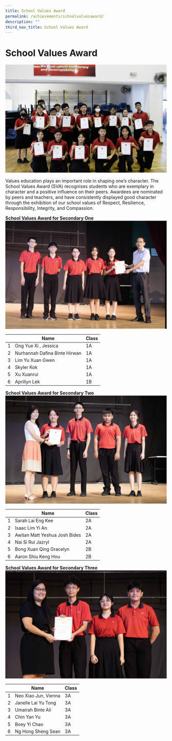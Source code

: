 ```yaml
---
title: School Values Award
permalink: /achievements/schoolvaluesaward/
description: ""
third_nav_title: School Values Award
---
```

#     School Values Award

![](/images/svamainpic.jpg)

Values education plays an important role in shaping one’s character. The School Values Award (SVA) recognises students who are exemplary in character and a positive influence on their peers. Awardees are nominated by peers and teachers, and have consistently displayed good character through the exhibition of our school values of Respect, Resilience, Responsibility, Integrity, and Compassion.

**School Values Award for Secondary One**
![](/images/svasec1.jpg)

|| Name | Class |
|-|-------  | -------- |
| 1  | Ong Yue Xi , Jessica     | 1A     |
|2| Nurhannah Dafina Binte Hirwan|1A|
|3|Lim Yu Xuan Gwen| 1A |
|4|Skyler Kok|1A|
|5|Xu Xuanrui|1A|
|6|Aprillyn Lek|1B|

**School Values Award for Secondary Two**
![](/images/svasec2.jpg)

|| Name | Class |
|-|-------  | -------- |
| 1  | Sarah Lai Eng Kee    | 2A     |
|2| Isaac Lim Yi An|2A|
|3|Awitan Matt Yeshua Josh Bides| 2A |
|4|Nai Si Rui Jazryl|2A|
|5|Bong Xuan Qing Gracelyn|2B|
|6|Aaron Shiu Keng Hou|2B|

**School Values Award for Secondary Three**
![](/images/svasec3.jpg)

|| Name | Class |
|-|-------  | -------- |
| 1  | Neo Xiao Jun, Vienna    | 3A     |
|2| Janelle Lai Yu Tong|3A|
|3|Umairah Binte Ali| 3A |
|4|Chin Yan Yu |3A|
|5|Boey Yi Chao|3A|
|6|Ng Hong Sheng Sean|3A|